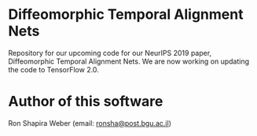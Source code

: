 # Diffeomorphic Temporal Alignment Nets
Repository for our upcoming code for our NeurIPS 2019 paper, Diffeomorphic Temporal Alignment Nets. We are now working on updating the code to TensorFlow 2.0.

# Author of this software
Ron Shapira Weber (email: ronsha@post.bgu.ac.il)